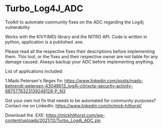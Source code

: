 # Turbo_Log4J_ADC
Toolkit to automate community fixes on the ADC regarding the Log4j vulnerability 

Works with the KIVY(MD) library and the NITRO API.
Code is written in python, application is a published .exe.

Please read all the respective fixes their descriptions before implementing them.
This tool, or the fixes and their respective owner are not liable for any damage caused.
Always backup your ADC before implementing anything.



List of applications included:

1.Mads Petersen's Regex fix: https://www.linkedin.com/posts/mads-behrendt-petersen-43049613_log4j-citrixctp-security-activity-6875776323139248128-P_N3


Got your own hot fix that needs to be automated for community purposes?
Contact me on LinkedIn: https://www.linkedin.com/in/mick-hilhorst/

Download the .EXE:
https://mickhilhorst.com/wp-content/uploads/2021/12/Turbo_Log4j_ADC.zip

